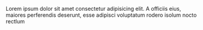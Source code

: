 Lorem ipsum dolor sit amet consectetur adipisicing elit. A officiis eius, maiores perferendis deserunt, esse adipisci voluptatum rodero isolum nocto rectlum
